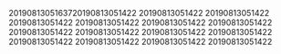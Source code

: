 2019081305163720190813051422
20190813051422
20190813051422
20190813051422
20190813051422
20190813051422
20190813051422
20190813051422
20190813051422
20190813051422
20190813051422
20190813051422
20190813051422
20190813051422
20190813051422
